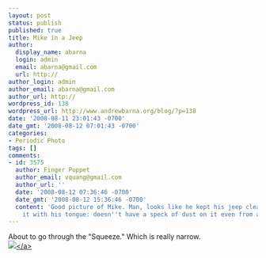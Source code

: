 ```yaml
---
layout: post
status: publish
published: true
title: Mike in a Jeep
author:
  display_name: abarna
  login: admin
  email: abarna@gmail.com
  url: http://
author_login: admin
author_email: abarna@gmail.com
author_url: http://
wordpress_id: 138
wordpress_url: http://www.andrewbarna.org/blog/?p=138
date: '2008-08-11 23:01:43 -0700'
date_gmt: '2008-08-12 07:01:43 -0700'
categories:
- Periodic Photo
tags: []
comments:
- id: 3575
  author: Finger Puppet
  author_email: vquang@gmail.com
  author_url: ''
  date: '2008-08-12 07:36:46 -0700'
  date_gmt: '2008-08-12 15:36:46 -0700'
  content: 'Good picture of Mike. Man, looks like he kept his jeep cleaned by licking
    it with his tongue: doesn''t have a speck of dust on it even from appearances.'
---
```

<p>About to go through the "Squeeze." Which is really narrow.<br &#47;><a href="http:&#47;&#47;andrewbarna.org&#47;photos&#47;gallery&#47;main.php?g2_view=core.DownloadItem&g2_itemId=17052"><img src="http:&#47;&#47;andrewbarna.org&#47;photos&#47;gallery&#47;main.php?g2_view=core.DownloadItem&g2_itemId=17053&g2_serialNumber=2"><&#47;a></p>
